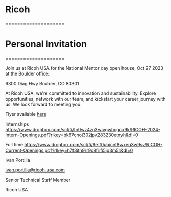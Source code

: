 # Ricoh

====================
# Personal Invitation 
====================
 
Join us at Ricoh USA for the National Mentor day open house, Oct 27 2023 at the Boulder office:

6300 Diag Hwy
Boulder, CO 80301
 
At Ricoh USA, we're committed to innovation and sustainability. Explore opportunities, network with our team, and kickstart your career journey with us. We look forward to meeting you.
 
 
Flyer available [here](https://www.dropbox.com/scl/fo/gpesm3va8pel6pbthra0s/h?rlkey=276fy8p1pvqorxsr9xk3p46nb&dl=0)

 
Internships
https://www.dropbox.com/scl/fi/tn0wz4zq3wivgwhcgox9k/RICOH-2024-Intern-Openings.pdf?rlkey=bk67cnoj302jpv283230etnyh&dl=0
 
Full time
https://www.dropbox.com/scl/fi/9elf0ubicnt8wxeq3w9sv/RICOH-Current-Openings.pdf?rlkey=h7f3itn9rr9o8fiifi5ig3m5r&dl=0


Ivan Portilla

ivan.portilla@ricoh-usa.com

Senior Technical Staff Member

Ricoh USA
 
